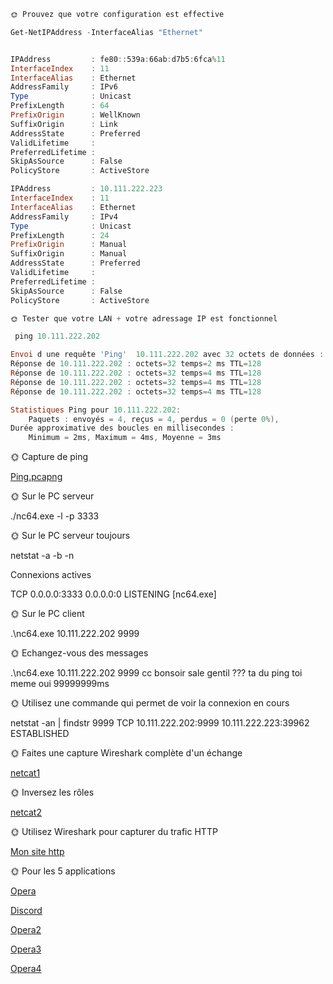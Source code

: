 ```powershell
🌞 Prouvez que votre configuration est effective

Get-NetIPAddress -InterfaceAlias "Ethernet"


IPAddress         : fe80::539a:66ab:d7b5:6fca%11
InterfaceIndex    : 11
InterfaceAlias    : Ethernet
AddressFamily     : IPv6
Type              : Unicast
PrefixLength      : 64
PrefixOrigin      : WellKnown
SuffixOrigin      : Link
AddressState      : Preferred
ValidLifetime     :
PreferredLifetime :
SkipAsSource      : False
PolicyStore       : ActiveStore

IPAddress         : 10.111.222.223
InterfaceIndex    : 11
InterfaceAlias    : Ethernet
AddressFamily     : IPv4
Type              : Unicast
PrefixLength      : 24
PrefixOrigin      : Manual
SuffixOrigin      : Manual
AddressState      : Preferred
ValidLifetime     :
PreferredLifetime :
SkipAsSource      : False
PolicyStore       : ActiveStore

🌞 Tester que votre LAN + votre adressage IP est fonctionnel

 ping 10.111.222.202

Envoi d une requête 'Ping'  10.111.222.202 avec 32 octets de données :
Réponse de 10.111.222.202 : octets=32 temps=2 ms TTL=128
Réponse de 10.111.222.202 : octets=32 temps=4 ms TTL=128
Réponse de 10.111.222.202 : octets=32 temps=4 ms TTL=128
Réponse de 10.111.222.202 : octets=32 temps=4 ms TTL=128

Statistiques Ping pour 10.111.222.202:
    Paquets : envoyés = 4, reçus = 4, perdus = 0 (perte 0%),
Durée approximative des boucles en millisecondes :
    Minimum = 2ms, Maximum = 4ms, Moyenne = 3ms

```
🌞 Capture de ping

[Ping.pcapng](./ping.pcapng)

🌞 Sur le PC serveur

./nc64.exe -l -p 3333

🌞 Sur le PC serveur toujours

netstat -a -b -n

Connexions actives

 TCP    0.0.0.0:3333           0.0.0.0:0              LISTENING
 [nc64.exe]

🌞 Sur le PC client

.\nc64.exe 10.111.222.202 9999

🌞 Echangez-vous des messages

.\nc64.exe 10.111.222.202 9999
cc
bonsoir sale
gentil
???
ta du ping
toi meme
oui
99999999ms

🌞 Utilisez une commande qui permet de voir la connexion en cours

netstat -an | findstr 9999
  TCP    10.111.222.202:9999    10.111.222.223:39962   ESTABLISHED

🌞 Faites une capture Wireshark complète d'un échange

[netcat1](./netcat1.pcapng)

🌞 Inversez les rôles

[netcat2](./netcat2.pcapng)

🌞 Utilisez Wireshark pour capturer du trafic HTTP

[Mon site http](./wirehttp.pcapng)

🌞 Pour les 5 applications

[Opera](./opera.pcap)

[Discord](./discord.pcapng.)

[Opera2](./Opera2.pcap)

[Opera3](./opera3.pcap)

[Opera4](./opera4.pcap)

